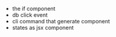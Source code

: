 + the if component <if></if>
+ db click event
+ cli command that generate component
+ states as jsx component